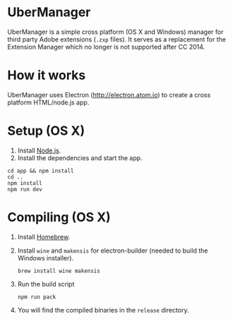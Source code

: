 # UberManager

UberManager is a simple cross platform (OS X and Windows) manager for third party Adobe extensions (`.zxp` files). It serves as a replacement for the Extension Manager which no longer is not supported after CC 2014.

# How it works

UberManager uses Electron (http://electron.atom.io) to create a cross platform HTML/node.js app.

# Setup (OS X)

1. Install [Node.js](https://nodejs.org/).
2. Install the dependencies and start the app.
```
cd app && npm install
cd ..
npm install
npm run dev
```

# Compiling (OS X)

1. Install [Homebrew](http://brew.sh/).

1. Install `wine` and `makensis` for electron-builder (needed to build the Windows installer).

    ```
    brew install wine makensis
    ```

1. Run the build script

    ```
    npm run pack
    ```

1. You will find the compiled binaries in the `release` directory.
